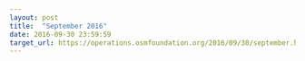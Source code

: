 ```yaml
---
layout: post
title:  "September 2016"
date: 2016-09-30 23:59:59
target_url: https://operations.osmfoundation.org/2016/09/30/september.html
---
```

